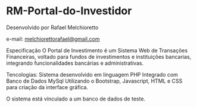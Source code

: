 # RM-Portal-do-Investidor

Desenvolvido por Rafael Melchioretto

e-mail: melchiorettorafael@gmail.com

Especificação O Portal de Investimento é um Sistema Web de Transações Financeiras, voltado para fundos de investimentos e instituições bancarias, integrando funcionalidades bancárias e administrativas. 

Tencologias: Sistema desenvolvido em linguagem PHP Integrado com Banco de Dados MySql Utilizando o Bootstrap, Javascript, HTML e CSS para criação da interface gráfica.

O sistema está vinculado a um banco de dados de teste.
